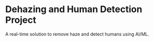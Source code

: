 # Dehazing and Human Detection Project
A real-time solution to remove haze and detect humans using AI/ML.
